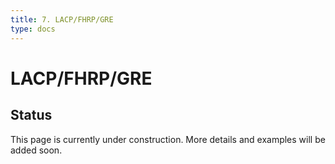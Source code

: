 ```yaml
---
title: 7. LACP/FHRP/GRE
type: docs
---
```


# LACP/FHRP/GRE

## Status

This page is currently under construction. More details and examples will be added soon.
